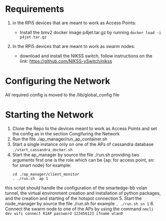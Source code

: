 
# Requirements
1. in the RPi5 devices that are meant to work as Access Points:
   - Install the bmv2 docker image p4jet.tar.gz by running `docker load -i p4jet.tar.gz`

2. In the RPi5 devices that are meant to work as swarm nodes:
   -  download and install the NIKSS switch, follow instructions on the link: https://github.com/NIKSS-vSwitch/nikss
  
# Configuring the Network
All required config is moved to the  /lib/global_config file


# Starting the Network
1. Clone the Repo to the devices meant to work as Access Points and set the config as in the section Congifuring the Network
2. Run the file ./ap_manager/run_ap_container.sh
3. Start a single instance only on one of the APs of cassandra database `./start_cassandra_docker.sh`
4. Start the ap_manager by source the file ./run.sh providing two arguments first one is the role which can be {ap: for access point, sn: for smart node} for example:
   ```
   cd ./ap_manager/client_monitor
   . ./run.sh  ap 1
   ```
this script should handle the configuration of the smartedge-bb vxlan tunnel, the virtual environment creation and installation of python packages, and the creation and starting of the hotspot connection
5. Start the node_manager by source the file ./run.sh for example `. ./run.sh sn 1`
6. Connect the swarm node to one of the APs by using the command `nmcli dev wifi connect R1AP password 123456123 ifname wlan0`
